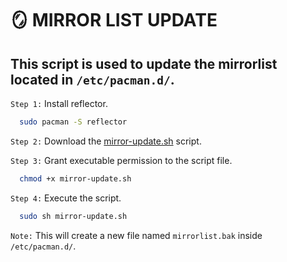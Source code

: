 # :mirror: MIRROR LIST UPDATE

## This script is used to update the mirrorlist located in `/etc/pacman.d/`.

`Step 1:` Install reflector.
```bash
  sudo pacman -S reflector
```

`Step 2:` Download the [mirror-update.sh](https://github.com/AvikAgarwala/Arch-Linux-Mirrorlist-Update/blob/main/mirror-update.sh) script.

`Step 3:` Grant executable permission to the script file.
```bash
  chmod +x mirror-update.sh
```

`Step 4:` Execute the script.
```bash
  sudo sh mirror-update.sh
```
`Note:` This will create a new file named `mirrorlist.bak` inside `/etc/pacman.d/`.
